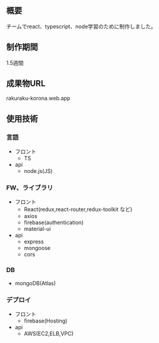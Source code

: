 ## 概要
チームでreact、typescript、node学習のために制作しました。
## 制作期間
1.5週間
## 成果物URL
rakuraku-korona.web.app
## 使用技術
### 言語

- フロント
  - TS
- api
  - node.js(JS)

### FW、ライブラリ

- フロント
  - React(redux,react-router,redux-toolkit など)
  - axios
  - firebase(authentication)
  - material-ui
- api
  - express
  - mongoose
  - cors

### DB

- mongoDB(Atlas)

### デプロイ

- フロント
  - firebase(Hosting)
- api
  - AWS(EC2,ELB,VPC)

